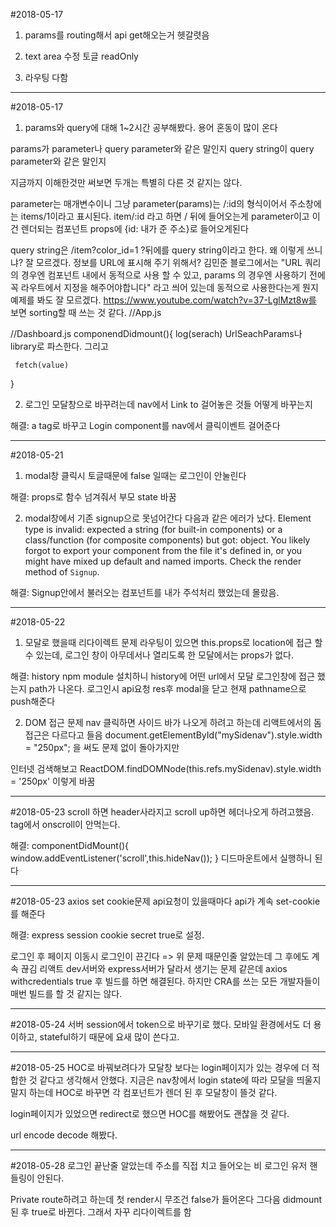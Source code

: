 #2018-05-17

1. params를 routing해서 api get해오는거 헷갈렷음

2. text area 수정 토글 readOnly

3. 라우팅 다함

***
#2018-05-17
1. params와 query에 대해 1~2시간 공부해봤다. 용어 혼동이 많이 온다

params가 parameter나 query parameter와 같은 말인지 query string이 query parameter와 같은 말인지

지금까지 이해한것만 써보면 두개는 특별히 다른 것 같지는 않다. 

parameter는 매개변수이니 그냥 parameter(params)는 /:id의 형식이어서
주소창에는 items/1이라고 표시된다. item/:id 라고 하면 / 뒤에 들어오는게 parameter이고 이건 렌더되는 컴포넌트 props에 {id: 내가 준 주소}로 들어오게된다

query string은 /item?color_id=1 ?뒤에를 query string이라고 한다. 왜 이렇게 쓰니냐? 잘 모르겠다. 정보를 URL에 표시해 주기 위해서?
김민준 블로그에서는 "URL 쿼리의 경우엔 컴포넌트 내에서 동적으로 사용 할 수 있고, params 의 경우엔 사용하기 전에 꼭 라우트에서 지정을 해주어야합니다" 라고 씌어 있는데 동적으로 사용한다는게 뭔지 예제를 봐도 잘 모르겠다.
https://www.youtube.com/watch?v=37-LglMzt8w를 보면 sorting할 때 쓰는 것 같다. 
//App.js
 <Route path='/' component={Dashboard}>

 //Dashboard.js
 componendDidmount(){
     log(serach)
     UrlSeachParams나 library로 파스한다.
     그리고

     fetch(value)
 }

 2. 로그인 모달창으로 바꾸려는데 nav에서 Link to 걸어놓은 것들 어떻게 바꾸는지

 해결: a tag로 바꾸고 Login component를 nav에서 클릭이벤트 걸어준다

 ***
#2018-05-21
1. modal창 클릭시 토글때문에 false 일때는 로그인이 안눌린다

해결: props로 함수 넘겨줘서 부모 state 바꿈

2. modal창에서 기존 signup으로 못넘어간다 다음과 같은 에러가 났다.
Element type is invalid: expected a string (for built-in components) or a class/function (for composite components) but got: object. You likely forgot to export your component from the file it's defined in, or you might have mixed up default and named imports.
Check the render method of `Signup`.

해결: Signup안에서 불러오는 컴포넌트를 내가 주석처리 했었는데 몰랐음.

***
#2018-05-22
1. 모달로 했을때 리다이렉트 문제
라우팅이 있으면 this.props로 location에 접근 할 수 있는데, 로그인 창이 아무데서나 열리도록 한 모달에서는 props가 없다. 

해결: history npm module 설치하니 history에 어떤 url에서 모달 로그인창에 접근 했는지 path가 나온다. 로그인시 api요청 res후 modal을 닫고 현재 pathname으로 push해준다

2. DOM 접근 문제
nav 클릭하면 사이드 바가 나오게 하려고 하는데 리액트에서의 돔접근은 다르다고 들음
document.getElementById("mySidenav").style.width = "250px"; 을 써도 문제 없이 돌아가지만

인터넷 검색해보고 
ReactDOM.findDOMNode(this.refs.mySidenav).style.width = '250px'
이렇게 바꿈

***
#2018-05-23
scroll 하면 header사라지고 scroll up하면 헤더나오게 하려고했음. 
tag에서 onscroll이 안먹는다.

해결: 
    componentDidMount(){
        window.addEventListener('scroll',this.hideNav());
    }
디드마운트에서 실행하니 된다

***
#2018-05-23
axios set cookie문제
api요청이 있을때마다 api가 계속 set-cookie를 해준다

해결: express session cookie secret true로 설정.

로그인 후 페이지 이동시 로그인이 끈긴다 => 위 문제 때문인줄 알았는데 그 후에도 계속 끊김
리액트 dev서버와 express서버가 달라서 생기는 문제 같은데 axios withcredentials true 후 빌드를 하면 해결된다. 하지만 CRA를 쓰는 모든 개발자들이 매번 빌드를 할 것 같지는 않다. 

***
#2018-05-24
서버 session에서 token으로 바꾸기로 했다. 모바일 환경에서도 더 용이하고, stateful하기 때문에 요새 많이 쓴다고.

***
#2018-05-25
HOC로 바꿔보려다가 모달창 보다는 login페이지가 있는 경우에 더 적합한 것 같다고 생각해서 안했다. 지금은 nav창에서 login state에 따라 모달을 띄울지 말지 하는데
HOC로 바꾸면 각 컴포넌트가 렌더 된 후 모달창이 뜰것 같다.

login페이지가 있었으면 redirect로 했으면 HOC를 해봤어도 괜찮을 것 같다.

url encode decode 해봤다. 

***
#2018-05-28
로그인 끝난줄 알았는데 주소를 직접 치고 들어오는 비 로그인 유저 핸들링이 안된다.

Private route하려고 하는데 첫 render시 무조건 false가 들어온다 그다음 didmount된 후
true로 바뀐다. 그래서 자꾸 리다이렉트를 함







